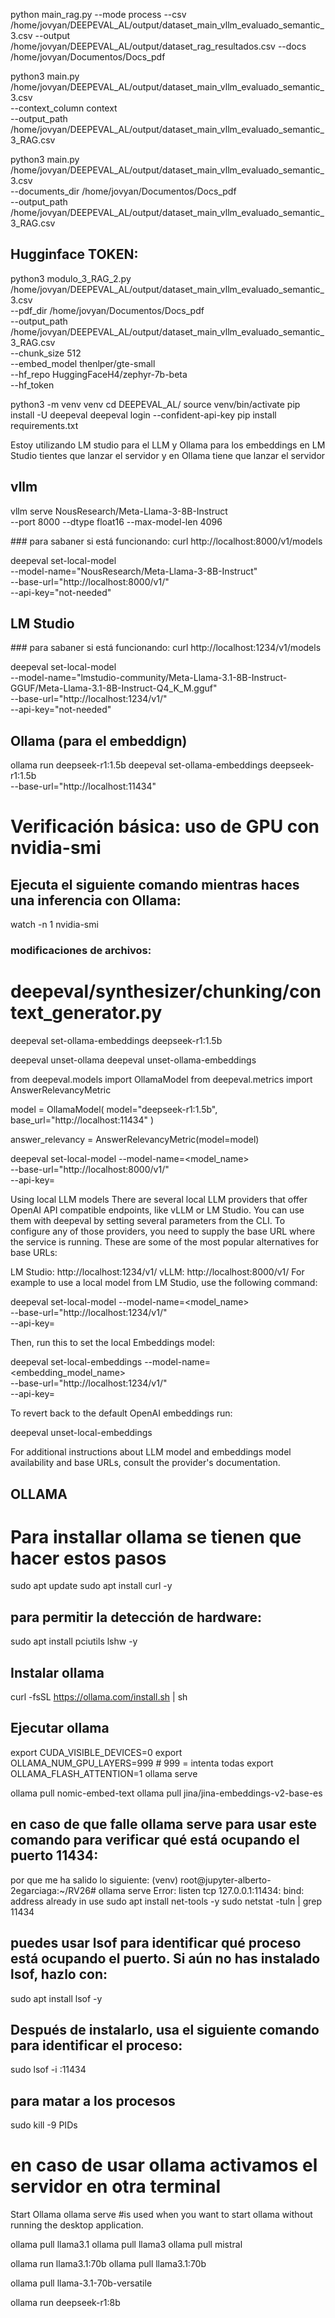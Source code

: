 python main_rag.py --mode process --csv /home/jovyan/DEEPEVAL_AL/output/dataset_main_vllm_evaluado_semantic_3.csv --output /home/jovyan/DEEPEVAL_AL/output/dataset_rag_resultados.csv --docs /home/jovyan/Documentos/Docs_pdf

python3 main.py \
  /home/jovyan/DEEPEVAL_AL/output/dataset_main_vllm_evaluado_semantic_3.csv \
  --context_column context \
  --output_path /home/jovyan/DEEPEVAL_AL/output/dataset_main_vllm_evaluado_semantic_3_RAG.csv

python3 main.py \
  /home/jovyan/DEEPEVAL_AL/output/dataset_main_vllm_evaluado_semantic_3.csv \
  --documents_dir /home/jovyan/Documentos/Docs_pdf \
  --output_path /home/jovyan/DEEPEVAL_AL/output/dataset_main_vllm_evaluado_semantic_3_RAG.csv


## Hugginface TOKEN:



python3 modulo_3_RAG_2.py \
  /home/jovyan/DEEPEVAL_AL/output/dataset_main_vllm_evaluado_semantic_3.csv \
  --pdf_dir /home/jovyan/Documentos/Docs_pdf \
  --output_path /home/jovyan/DEEPEVAL_AL/output/dataset_main_vllm_evaluado_semantic_3_RAG.csv \
  --chunk_size 512 \
  --embed_model thenlper/gte-small \
  --hf_repo HuggingFaceH4/zephyr-7b-beta \
  --hf_token 

python3 -m venv venv
cd DEEPEVAL_AL/
source venv/bin/activate
pip install -U deepeval
deepeval login --confident-api-key 
pip install requirements.txt


Estoy utilizando LM studio para el LLM y Ollama para los embeddings 
en LM Studio tientes que lanzar el servidor
y en Ollama tiene que lanzar el servidor

## vllm
vllm serve NousResearch/Meta-Llama-3-8B-Instruct \
    --port 8000 --dtype float16 --max-model-len 4096

### para sabaner si está funcionando: 
curl http://localhost:8000/v1/models

deepeval set-local-model \
  --model-name="NousResearch/Meta-Llama-3-8B-Instruct" \
  --base-url="http://localhost:8000/v1/" \
  --api-key="not-needed"

## LM Studio
### para sabaner si está funcionando: 
curl http://localhost:1234/v1/models

deepeval set-local-model \
  --model-name="lmstudio-community/Meta-Llama-3.1-8B-Instruct-GGUF/Meta-Llama-3.1-8B-Instruct-Q4_K_M.gguf" \
  --base-url="http://localhost:1234/v1/" \
  --api-key="not-needed"


## Ollama (para el embeddign)
ollama run deepseek-r1:1.5b
deepeval set-ollama-embeddings deepseek-r1:1.5b \
  --base-url="http://localhost:11434"

# Verificación básica: uso de GPU con nvidia-smi
## Ejecuta el siguiente comando mientras haces una inferencia con Ollama:
watch -n 1 nvidia-smi


### modificaciones de archivos: 
# deepeval/synthesizer/chunking/context_generator.py


deepeval set-ollama-embeddings deepseek-r1:1.5b

deepeval unset-ollama
deepeval unset-ollama-embeddings


from deepeval.models import OllamaModel
from deepeval.metrics import AnswerRelevancyMetric

model = OllamaModel(
    model="deepseek-r1:1.5b",
    base_url="http://localhost:11434"
)

answer_relevancy = AnswerRelevancyMetric(model=model)

deepeval set-local-model --model-name=<model_name> \
    --base-url="http://localhost:8000/v1/" \
    --api-key=<api-key>


Using local LLM models
There are several local LLM providers that offer OpenAI API compatible endpoints, like vLLM or LM Studio. You can use them with deepeval by setting several parameters from the CLI. To configure any of those providers, you need to supply the base URL where the service is running. These are some of the most popular alternatives for base URLs:

LM Studio: http://localhost:1234/v1/
vLLM: http://localhost:8000/v1/
For example to use a local model from LM Studio, use the following command:

deepeval set-local-model --model-name=<model_name> \
    --base-url="http://localhost:1234/v1/" \
    --api-key=<api-key>

Then, run this to set the local Embeddings model:

deepeval set-local-embeddings --model-name=<embedding_model_name> \
    --base-url="http://localhost:1234/v1/" \
    --api-key=<api-key>

To revert back to the default OpenAI embeddings run:

deepeval unset-local-embeddings

For additional instructions about LLM model and embeddings model availability and base URLs, consult the provider's documentation.

## OLLAMA
# Para installar ollama se tienen que hacer estos pasos
sudo apt update 
sudo apt install curl -y

## para permitir la detección de hardware:
sudo apt install pciutils lshw -y 

## Instalar ollama
curl -fsSL https://ollama.com/install.sh | sh

## Ejecutar ollama
export CUDA_VISIBLE_DEVICES=0
export OLLAMA_NUM_GPU_LAYERS=999      # 999 = intenta todas
export OLLAMA_FLASH_ATTENTION=1
ollama serve

ollama pull nomic-embed-text
ollama pull jina/jina-embeddings-v2-base-es


## en caso de que falle ollama serve para usar este comando para verificar qué está ocupando el puerto 11434:
por que me ha salido lo siguiente: (venv) root@jupyter-alberto-2egarciaga:~/RV26# ollama serve
Error: listen tcp 127.0.0.1:11434: bind: address already in use
sudo apt install net-tools -y
sudo netstat -tuln | grep 11434

## puedes usar lsof para identificar qué proceso está ocupando el puerto. Si aún no has instalado lsof, hazlo con:
sudo apt install lsof -y

## Después de instalarlo, usa el siguiente comando para identificar el proceso:
sudo lsof -i :11434

## para matar a los procesos
sudo kill -9 PIDs


# en caso de usar ollama activamos el servidor en otra terminal
Start Ollama
ollama serve #is used when you want to start ollama without running the desktop application.

ollama pull llama3.1
ollama pull llama3
ollama pull mistral

ollama run llama3.1:70b
ollama pull llama3.1:70b

ollama pull llama-3.1-70b-versatile

ollama run deepseek-r1:8b


